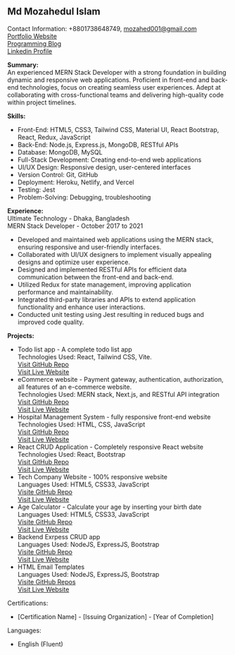 ## Md Mozahedul Islam <br/>
Contact Information: +8801738648749, mozahed001@gmail.com <br/>
<a target="_blank" href="https://portfolio-mozahedul.vercel.app/">Portfolio Website</a> <br/>
<a href="https://procodelearn.blogspot.com/" target="_blank">Programming Blog</a> <br/>
<a href="https://www.linkedin.com/in/mozahedul27/" target="_blank">Linkedin Profile</a>

**Summary:** <br/>
An experienced MERN Stack Developer with a strong foundation in building dynamic and responsive web applications. Proficient in front-end and back-end technologies, focus on creating seamless user experiences. Adept at collaborating with cross-functional teams and delivering high-quality code within project timelines.

**Skills:**
- Front-End: HTML5, CSS3, Tailwind CSS, Material UI, React Bootstrap, React, Redux, JavaScript
- Back-End: Node.js, Express.js, MongoDB, RESTful APIs
- Database: MongoDB, MySQL
- Full-Stack Development: Creating end-to-end web applications
- UI/UX Design: Responsive design, user-centered interfaces
- Version Control: Git, GitHub
- Deployment: Heroku, Netlify, and Vercel
- Testing: Jest
- Problem-Solving: Debugging, troubleshooting

**Experience:** <br/>
Ultimate Technology - Dhaka, Bangladesh <br/>
MERN Stack Developer - October 2017 to 2021 <br/>
- Developed and maintained web applications using the MERN stack, ensuring responsive and user-friendly interfaces.
- Collaborated with UI/UX designers to implement visually appealing designs and optimize user experience.
- Designed and implemented RESTful APIs for efficient data communication between the front-end and back-end.
- Utilized Redux for state management, improving application performance and maintainability.
- Integrated third-party libraries and APIs to extend application functionality and enhance user interactions.
- Conducted unit testing using Jest resulting in reduced bugs and improved code quality.

**Projects:**
- Todo list app - A complete todo list app</span> <br/>
  Technologies Used: React, Tailwind CSS, Vite.<br/>
  <a href="https://github.com/Mozahedul/to-do-app-frontendmentor">Visit GitHub Repo</a><br/>
  <a href="https://to-do-app-frontendmentor.vercel.app/">Visit Live Website</a><br/>
- eCommerce website - Payment gateway, authentication, authorization, all features of an e-commerce website. <br/>
  Technologies Used: MERN stack, Next.js, and RESTful API integration <br/>
  <a href="https://github.com/Mozahedul/eshop">Visit GitHub Repo</a><br/>
  <a href="https://eshop-tawny-seven.vercel.app/">Visit Live Website</a> <br/>
- Hospital Management System - fully responsive front-end website <br/>
  Technologies Used: HTML, CSS, JavaScript <br/>
  <a target="_blank" href="https://github.com/Mozahedul/hospital-website">Visit GitHub Repo</a><br/>
  <a target="_blank" href="https://mozahedul.github.io/hospital-website/">Visit Live Website</a><br/>
- React CRUD Application - Completely responsive React website <br/>
  Technologies Used: React, Bootstrap <br/>
  <a href="https://github.com/Mozahedul/ecommerce-nodejs-mysql-vite">Visit GitHub Repo</a> <br/>
  <a href="https://react-crud-mozahedul.netlify.app/">Visit Live Website</a>
- Tech Company Website - 100% responsive website <br/>
  Languages Used: HTML5, CSS33, JavaScript <br/>
  <a href="https://github.com/Mozahedul/tech-company">Visite GitHub Repo</a> <br/>
  <a href="https://mozahedul.netlify.app/">Visit Live Website</a><br/>
- Age Calculator - Calculate your age by inserting your birth date <br/>
  Languages Used: HTML5, CSS33, JavaScript <br/>
  <a href="https://github.com/Mozahedul/age-calculator">Visite GitHub Repo</a> <br/>
  <a href="https://mozahedul.github.io/age-calculator/">Visit Live Website</a><br/>
- Backend Exrpess CRUD app <br/>
  Languages Used: NodeJS, ExpressJS, Bootstrap <br/>
  <a href="https://github.com/Mozahedul/express-crud-app">Visite GitHub Repo</a> <br/>
  <a href="https://express-crud-app-three.vercel.app/">Visit Live Website</a><br/>
- HTML Email Templates <br/>
  Languages Used: NodeJS, ExpressJS, Bootstrap <br/>
  <a href="https://github.com/Mozahedul/express-crud-app">Visite GitHub Repos</a>  
  <a href="https://portfolio-mozahedul.vercel.app/pages/archive">Visit Live Website</a><br/>
  
Certifications:
- [Certification Name] - [Issuing Organization] - [Year of Completion]

Languages:
- English (Fluent)


<!---
Mozahedul/Mozahedul is a ✨ special ✨ repository because its `README.md` (this file) appears on your GitHub profile.
You can click the Preview link to take a look at your changes.
--->
